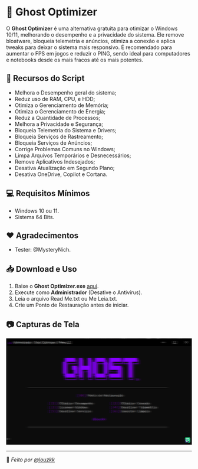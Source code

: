 # 👻 Ghost Optimizer
O **Ghost Optimizer** é uma alternativa gratuita para otimizar o Windows 10/11, melhorando o desempenho e a privacidade do sistema.
Ele remove bloatware, bloqueia telemetria e anúncios, otimiza a conexão e aplica tweaks para deixar o sistema mais responsivo.
É recomendado para aumentar o FPS em jogos e reduzir o PING, sendo ideal para computadores e notebooks desde os mais fracos até os mais potentes.

## 🚀 Recursos do Script
- Melhora o Desempenho geral do sistema;
- Reduz uso de RAM, CPU, e HDD;
- Otimiza o Gerenciamento de Memória;
- Otimiza o Gerenciamento de Energia;
- Reduz a Quantidade de Processos;
- Melhora a Privacidade e Segurança;
- Bloqueia Telemetria do Sistema e Drivers;
- Bloqueia Serviços de Rastreamento;
- Bloqueia Serviços de Anúncios;
- Corrige Problemas Comuns no Windows;
- Limpa Arquivos Temporários e Desnecessários;
- Remove Aplicativos Indesejados;
- Desativa Atualização em Segundo Plano;
- Desativa OneDrive, Copilot e Cortana.

## 💻 Requisitos Mínimos
- Windows 10 ou 11.
- Sistema 64 Bits.

## ❤️ Agradecimentos
- Tester: @MysteryNich.

## 📥 Download e Uso  
1. Baixe o **Ghost Optimizer.exe**  [aqui](https://github.com/louzkk/Ghost-Optimizer/raw/refs/heads/main/Ghost%20Optimizer.exe).
2. Execute como **Administrador** (Desative o Antivírus).
3. Leia o arquivo Read Me.txt ou Me Leia.txt.
4. Crie um Ponto de Restauração antes de iniciar.

## 📷 Capturas de Tela  
![Preview](https://github.com/louzkk/Ghost-Optimizer/blob/main/Resourcers/Preview.png?raw=true)

---
🔹 *Feito por [@louzkk](https://github.com/louzkk)*  
